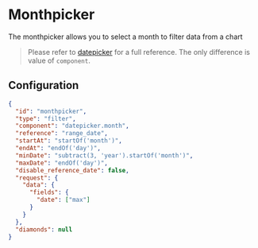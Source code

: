 # Monthpicker

The monthpicker allows you to select a month to filter data from a chart

> Please refer to [datepicker](/en/technical/sdk/app/dynamic_parameters/list/datepicker) for a full reference.  The only difference is value of `component`.

## Configuration
```json
{
  "id": "monthpicker",
  "type": "filter",
  "component": "datepicker.month",
  "reference": "range_date",
  "startAt": "startOf('month')",
  "endAt": "endOf('day')",
  "minDate": "subtract(3, 'year').startOf('month')",
  "maxDate": "endOf('day')",
  "disable_reference_date": false,
  "request": {
    "data": {
      "fields": {
        "date": ["max"]
      }
    }
  },
  "diamonds": null
}
```
